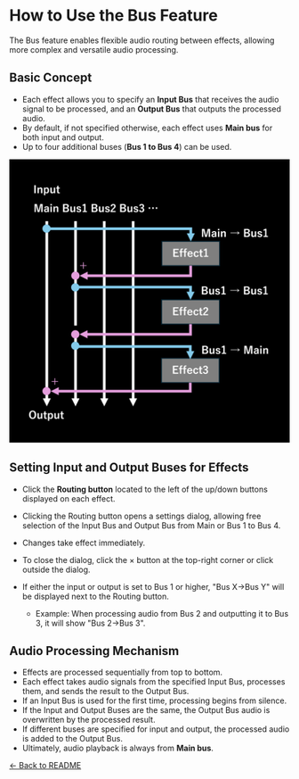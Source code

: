 # How to Use the Bus Feature

The Bus feature enables flexible audio routing between effects, allowing more complex and versatile audio processing.

## Basic Concept

- Each effect allows you to specify an **Input Bus** that receives the audio signal to be processed, and an **Output Bus** that outputs the processed audio.
- By default, if not specified otherwise, each effect uses **Main bus** for both input and output.
- Up to four additional buses (**Bus 1 to Bus 4**) can be used.

![Bus Function](../images/bus_function.png)

## Setting Input and Output Buses for Effects

- Click the **Routing button** located to the left of the up/down buttons displayed on each effect.
- Clicking the Routing button opens a settings dialog, allowing free selection of the Input Bus and Output Bus from Main or Bus 1 to Bus 4.
- Changes take effect immediately.
- To close the dialog, click the × button at the top-right corner or click outside the dialog.

- If either the input or output is set to Bus 1 or higher, "Bus X→Bus Y" will be displayed next to the Routing button.
  - Example: When processing audio from Bus 2 and outputting it to Bus 3, it will show "Bus 2→Bus 3".

## Audio Processing Mechanism

- Effects are processed sequentially from top to bottom.
- Each effect takes audio signals from the specified Input Bus, processes them, and sends the result to the Output Bus.
- If an Input Bus is used for the first time, processing begins from silence.
- If the Input and Output Buses are the same, the Output Bus audio is overwritten by the processed result.
- If different buses are specified for input and output, the processed audio is added to the Output Bus.
- Ultimately, audio playback is always from **Main bus**.

[← Back to README](../README.md)